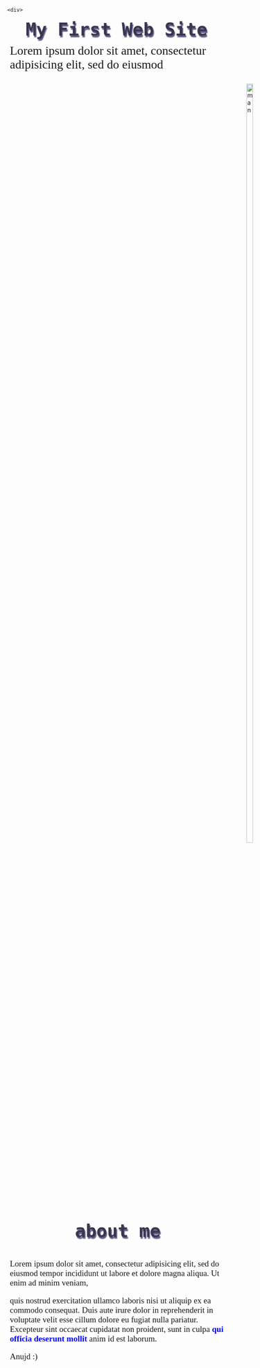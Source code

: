 <!DOCTYPE html>
<html>

<!-- head -->

<head>
<title>My Website</title>
<meta charset="utf-8">
</head>

<style>

* {
	margin: 0;
	padding: 0;
}

h1 {
    color: #38374e;
    text-align: center;
    text-shadow: 2px 4px 2px #5b5886;
    font-family: monospace;
    margin-top: 9px;
    font-size: 41px;
}

p {
    font-size: 28px;
    font-family: cursive;
    margin-top: 9px;
    margin-left: 6px;
}

img {
    width: 17%;
    height: 67%;
    margin-left: 552px;
}

#p {
    color: #38374e;
    text-align: center;
    text-shadow: 2px 4px 2px #5b5886;
    font-family: monospace;
    margin-top: 9px;
    font-size: 41px;
    font-weight: bold;
}

.none {
    font-size: 19px;
    font-family: normal;
}

a {
	text-decoration: none;
	color: blue;
}

a:hover {
	text-decoration: underline;
	color: red;
}
</style>

<!-- end head -->

<body>

	<div>

<div id="head">

<h1>My First Web Site </h1>
<p>Lorem ipsum dolor sit amet, consectetur adipisicing elit, sed do eiusmod</p>
<img src="http://www.freeiconspng.com/uploads/person-outline-icon-png-person-outline-icon-png-person-17.png" alt="man">

</div>

<div id="a">

<p id="p">about me </p>
<p class="none">Lorem ipsum dolor sit amet, consectetur adipisicing elit, sed do eiusmod
tempor incididunt ut labore et dolore magna aliqua. Ut enim ad minim veniam,
</p>

</div>


<div id="w">

<p class="none">
quis nostrud exercitation ullamco laboris nisi ut aliquip ex ea commodo
consequat. Duis aute irure dolor in reprehenderit in voluptate velit esse
cillum dolore eu fugiat nulla pariatur. Excepteur sint occaecat cupidatat non
proident, sunt in culpa <strong><a href="https://www.google.com">qui officia deserunt mollit</a></strong> anim id est laborum.

</p>

<p class="none"> Anujd :)</p>

</div>

</div>

</body>

</html>
